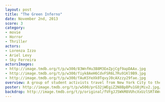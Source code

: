 ```yaml
---
layout: post
title: "The Green Inferno"
date: November 2nd, 2013
score: 3
category:
- movie
- Horror
- Thriller
actors:
- Lorenza Izzo
- Ariel Levy
- Sky Ferreira
actorsImages:
- http://image.tmdb.org/t/p/w300/83WnfHu3B8M3EeZpjCgf9apDAAx.jpg
- http://image.tmdb.org/t/p/w300/fiyk8AeH6CdvFSR6L7Ru91Kl9B9.jpg
- http://image.tmdb.org/t/p/w300/fAuKSYeXk0TqvyJ0cAXzzy29fae.jpg
overview: A group of student activists travel from New York City to the Amazon to save the rainforest.  However, once they arrive in this vast green landscape, they soon discover that they are not alone… and that no good deed goes unpunished.
poster: http://image.tmdb.org/t/p/w500/prG32jWEgiZ2N8BpBPu1G0jMiv2.jpg/
backdrop: http://image.tmdb.org/t/p/original/fVFgJJ5WkM8VUhcXxUzlSRT4Wc5.jpg
---
```

